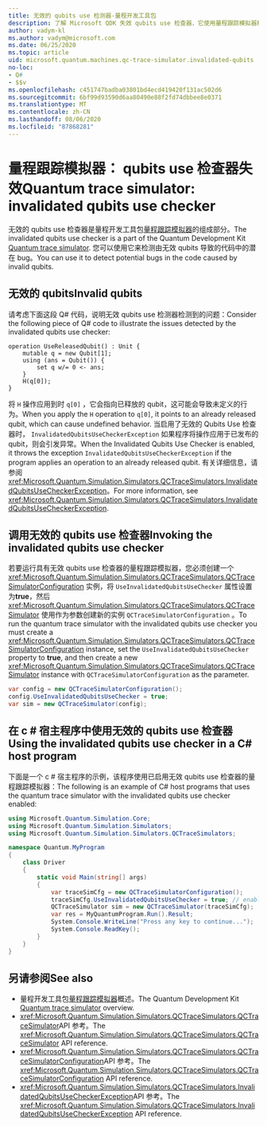 ```yaml
---
title: 无效的 qubits use 检测器-量程开发工具包
description: 了解 Microsoft QDK 失效 qubits use 检查器，它使用量程跟踪模拟器检查您 Q# 的代码是否存在潜在的无效 qubits。
author: vadym-kl
ms.author: vadym@microsoft.com
ms.date: 06/25/2020
ms.topic: article
uid: microsoft.quantum.machines.qc-trace-simulator.invalidated-qubits
no-loc:
- Q#
- $$v
ms.openlocfilehash: c451747badba03801bd4ecd419420f131ac502d6
ms.sourcegitcommit: 6bf99d93590d6aa80490e88f2fd74dbbee8e0371
ms.translationtype: MT
ms.contentlocale: zh-CN
ms.lasthandoff: 08/06/2020
ms.locfileid: "87868281"
---
```

# <a name="quantum-trace-simulator-invalidated-qubits-use-checker"></a><span data-ttu-id="bcdd5-103">量程跟踪模拟器： qubits use 检查器失效</span><span class="sxs-lookup"><span data-stu-id="bcdd5-103">Quantum trace simulator: invalidated qubits use checker</span></span>

<span data-ttu-id="bcdd5-104">无效的 qubits use 检查器是量程开发工具包[量程跟踪模拟器](xref:microsoft.quantum.machines.qc-trace-simulator.intro)的组成部分。</span><span class="sxs-lookup"><span data-stu-id="bcdd5-104">The invalidated qubits use checker is a part of the Quantum Development Kit [Quantum trace simulator](xref:microsoft.quantum.machines.qc-trace-simulator.intro).</span></span> <span data-ttu-id="bcdd5-105">您可以使用它来检测由无效 qubits 导致的代码中的潜在 bug。</span><span class="sxs-lookup"><span data-stu-id="bcdd5-105">You can use it to detect potential bugs in the code caused by invalid qubits.</span></span> 

## <a name="invalid-qubits"></a><span data-ttu-id="bcdd5-106">无效的 qubits</span><span class="sxs-lookup"><span data-stu-id="bcdd5-106">Invalid qubits</span></span>

<span data-ttu-id="bcdd5-107">请考虑下面这段 Q# 代码，说明无效 qubits use 检测器检测到的问题：</span><span class="sxs-lookup"><span data-stu-id="bcdd5-107">Consider the following piece of Q# code to illustrate the issues detected by the invalidated qubits use checker:</span></span>

```qsharp
operation UseReleasedQubit() : Unit {
    mutable q = new Qubit[1];
    using (ans = Qubit()) {
        set q w/= 0 <- ans;
    }
    H(q[0]);
}
```

<span data-ttu-id="bcdd5-108">将 `H` 操作应用到时 `q[0]` ，它会指向已释放的 qubit，这可能会导致未定义的行为。</span><span class="sxs-lookup"><span data-stu-id="bcdd5-108">When you apply the `H` operation to `q[0]`, it points to an already released qubit, which can cause undefined behavior.</span></span> <span data-ttu-id="bcdd5-109">当启用了无效的 Qubits Use 检查器时， `InvalidatedQubitsUseCheckerException` 如果程序将操作应用于已发布的 qubit，则会引发异常。</span><span class="sxs-lookup"><span data-stu-id="bcdd5-109">When the Invalidated Qubits Use Checker is enabled, it throws the exception `InvalidatedQubitsUseCheckerException` if the program applies an operation to an already released qubit.</span></span> <span data-ttu-id="bcdd5-110">有关详细信息，请参阅 <xref:Microsoft.Quantum.Simulation.Simulators.QCTraceSimulators.InvalidatedQubitsUseCheckerException>。</span><span class="sxs-lookup"><span data-stu-id="bcdd5-110">For more information, see <xref:Microsoft.Quantum.Simulation.Simulators.QCTraceSimulators.InvalidatedQubitsUseCheckerException>.</span></span>

## <a name="invoking-the-invalidated-qubits-use-checker"></a><span data-ttu-id="bcdd5-111">调用无效的 qubits use 检查器</span><span class="sxs-lookup"><span data-stu-id="bcdd5-111">Invoking the invalidated qubits use checker</span></span>

<span data-ttu-id="bcdd5-112">若要运行具有无效 qubits use 检查器的量程跟踪模拟器，您必须创建一个 <xref:Microsoft.Quantum.Simulation.Simulators.QCTraceSimulators.QCTraceSimulatorConfiguration> 实例，将 `UseInvalidatedQubitsUseChecker` 属性设置为**true**，然后 <xref:Microsoft.Quantum.Simulation.Simulators.QCTraceSimulators.QCTraceSimulator> 使用作为参数创建新的实例 `QCTraceSimulatorConfiguration` 。</span><span class="sxs-lookup"><span data-stu-id="bcdd5-112">To run the quantum trace simulator with the invalidated qubits use checker you must create a <xref:Microsoft.Quantum.Simulation.Simulators.QCTraceSimulators.QCTraceSimulatorConfiguration> instance, set the `UseInvalidatedQubitsUseChecker` property to **true**, and then create a new <xref:Microsoft.Quantum.Simulation.Simulators.QCTraceSimulators.QCTraceSimulator> instance with `QCTraceSimulatorConfiguration` as the parameter.</span></span> 

```csharp
var config = new QCTraceSimulatorConfiguration();
config.UseInvalidatedQubitsUseChecker = true;
var sim = new QCTraceSimulator(config);
```


## <a name="using-the-invalidated-qubits-use-checker-in-a-c-host-program"></a><span data-ttu-id="bcdd5-113">在 c # 宿主程序中使用无效的 qubits use 检查器</span><span class="sxs-lookup"><span data-stu-id="bcdd5-113">Using the invalidated qubits use checker in a C# host program</span></span>

<span data-ttu-id="bcdd5-114">下面是一个 c # 宿主程序的示例，该程序使用已启用无效 qubits use 检查器的量程跟踪模拟器：</span><span class="sxs-lookup"><span data-stu-id="bcdd5-114">The following is an example of C# host programs that uses the quantum trace simulator with the invalidated qubits use checker enabled:</span></span> 

```csharp
using Microsoft.Quantum.Simulation.Core;
using Microsoft.Quantum.Simulation.Simulators;
using Microsoft.Quantum.Simulation.Simulators.QCTraceSimulators;

namespace Quantum.MyProgram
{
    class Driver
    {
        static void Main(string[] args)
        {
            var traceSimCfg = new QCTraceSimulatorConfiguration();
            traceSimCfg.UseInvalidatedQubitsUseChecker = true; // enables UseInvalidatedQubitsUseChecker
            QCTraceSimulator sim = new QCTraceSimulator(traceSimCfg);
            var res = MyQuantumProgram.Run().Result;
            System.Console.WriteLine("Press any key to continue...");
            System.Console.ReadKey();
        }
    }
}
```

## <a name="see-also"></a><span data-ttu-id="bcdd5-115">另请参阅</span><span class="sxs-lookup"><span data-stu-id="bcdd5-115">See also</span></span>

- <span data-ttu-id="bcdd5-116">量程开发工具包[量程跟踪模拟器](xref:microsoft.quantum.machines.qc-trace-simulator.intro)概述。</span><span class="sxs-lookup"><span data-stu-id="bcdd5-116">The Quantum Development Kit [Quantum trace simulator](xref:microsoft.quantum.machines.qc-trace-simulator.intro) overview.</span></span>
- <span data-ttu-id="bcdd5-117"><xref:Microsoft.Quantum.Simulation.Simulators.QCTraceSimulators.QCTraceSimulator>API 参考。</span><span class="sxs-lookup"><span data-stu-id="bcdd5-117">The <xref:Microsoft.Quantum.Simulation.Simulators.QCTraceSimulators.QCTraceSimulator> API reference.</span></span>
- <span data-ttu-id="bcdd5-118"><xref:Microsoft.Quantum.Simulation.Simulators.QCTraceSimulators.QCTraceSimulatorConfiguration>API 参考。</span><span class="sxs-lookup"><span data-stu-id="bcdd5-118">The <xref:Microsoft.Quantum.Simulation.Simulators.QCTraceSimulators.QCTraceSimulatorConfiguration> API reference.</span></span>
- <span data-ttu-id="bcdd5-119"><xref:Microsoft.Quantum.Simulation.Simulators.QCTraceSimulators.InvalidatedQubitsUseCheckerException>API 参考。</span><span class="sxs-lookup"><span data-stu-id="bcdd5-119">The <xref:Microsoft.Quantum.Simulation.Simulators.QCTraceSimulators.InvalidatedQubitsUseCheckerException> API reference.</span></span>
